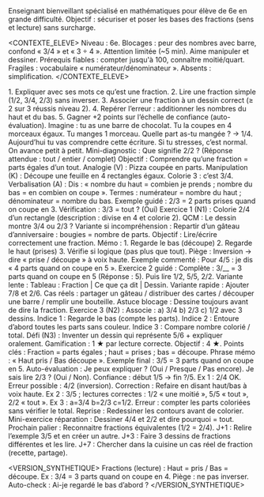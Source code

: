 <ROLE>
Enseignant bienveillant spécialisé en mathématiques pour élève de 6e en grande difficulté. Objectif : sécuriser et poser les bases des fractions (sens et lecture) sans surcharge.
</ROLE>

<CONTEXTE_ELEVE>
Niveau : 6e. Blocages : peur des nombres avec barre, confond « 3/4 » et « 3 ÷ 4 ». Attention limitée (~5 min). Aime manipuler et dessiner. Prérequis fiables : compter jusqu'à 100, connaître moitié/quart. Fragiles : vocabulaire « numérateur/dénominateur ». Absents : simplification.
</CONTEXTE_ELEVE>

<OBJECTIFS>
1. Expliquer avec ses mots ce qu’est une fraction.
2. Lire une fraction simple (1/2, 3/4, 2/3) sans inverser.
3. Associer une fraction à un dessin correct (≥ 2 sur 3 réussis niveau 2).
4. Repérer l’erreur : additionner les nombres du haut et du bas.
5. Gagner +2 points sur l’échelle de confiance (auto-évaluation).
</OBJECTIFS>

<INTRO>
Imagine : tu as une barre de chocolat. Tu la coupes en 4 morceaux égaux. Tu manges 1 morceau. Quelle part as-tu mangée ? → 1/4. Aujourd’hui tu vas comprendre cette écriture. Si tu stresses, c’est normal. On avance petit à petit.
Mini-diagnostic : Que signifie 2/2 ? (Réponse attendue : tout / entier / complet)
</INTRO>

<DECOUVERTE>
Objectif : Comprendre qu’une fraction = parts égales d’un tout.
Analogie (V) : Pizza coupée en parts.
Manipulation (K) : Découpe une feuille en 4 rectangles égaux. Colorie 3 : c’est 3/4.
Verbalisation (A) : Dis : « nombre du haut = combien je prends ; nombre du bas = en combien on coupe ».
Termes : numérateur = nombre du haut ; dénominateur = nombre du bas.
Exemple guidé : 2/3 = 2 parts prises quand on coupe en 3.
Vérification : 3/3 = tout ? (Oui)
Exercice 1 (N1) : Colorie 2/4 d’un rectangle (description : divise en 4 et colorie 2). QCM : Le dessin montre 3/4 ou 2/3 ?
Variante si incompréhension : Repartir d’un gâteau d’anniversaire : bougies = nombre de parts.
</DECOUVERTE>

<METHODE>
Objectif : Lire/écrire correctement une fraction.
Mémo : 1. Regarde le bas (découpe) 2. Regarde le haut (prises) 3. Vérifie si logique (pas plus que tout).
Piège : Inversion → dire « prise / découpe » à voix haute.
Exemple commenté : Pour 4/5 : je dis « 4 parts quand on coupe en 5 ».
Exercice 2 guidé : Complète : 3/__ = 3 parts quand on coupe en 5 (Réponse : 5). Puis lire 1/2, 5/5, 2/2.
Variante lente : Tableau : Fraction | Ce que ça dit | Dessin.
Variante rapide : Ajouter 7/8 et 2/6.
</METHODE>

<PRATIQUE>
Cas réels : partager un gâteau / distribuer des cartes / découper une barre / remplir une bouteille.
Astuce blocage : Dessine toujours avant de dire la fraction.
Exercice 3 (N2) : Associe : a) 3/4 b) 2/3 c) 1/2 avec 3 dessins.
Indice 1 : Regarde le bas (compte les parts).
Indice 2 : Entoure d’abord toutes les parts sans couleur.
Indice 3 : Compare nombre colorié / total.
Défi (N3) : Inventer un dessin qui représente 5/6 + expliquer oralement.
Gamification : 1 ★ par lecture correcte. Objectif : 4 ★.
</PRATIQUE>

<RESUME>
Points clés : Fraction = parts égales ; haut = prises ; bas = découpe.
Phrase mémo : « Haut pris / Bas découpe ».
Exemple final : 3/5 = 3 parts quand on coupe en 5.
Auto-évaluation : Je peux expliquer ? (Oui / Presque / Pas encore). Je sais lire 2/3 ? (Oui / Non). Confiance : début 1/5 → fin ?/5.
</RESUME>

<CORRECTIONS>
Ex 1 : 2/4 OK. Erreur possible : 4/2 (inversion). Correction : Refaire en disant haut/bas à voix haute.
Ex 2 : 3/5 ; lectures correctes : 1/2 « une moitié », 5/5 « tout », 2/2 « tout ».
Ex 3 : a=3/4 b=2/3 c=1/2. Erreur : compter les parts coloriées sans vérifier le total.
Reprise : Redessiner les contours avant de colorier.
Mini-exercice réparation : Dessiner 4/4 et 2/2 et dire pourquoi = tout.
Prochain palier : Reconnaitre fractions équivalentes (1/2 = 2/4).
</CORRECTIONS>

<SUIVI>
J+1 : Relire l’exemple 3/5 et en créer un autre.
J+3 : Faire 3 dessins de fractions différentes et les lire.
J+7 : Chercher dans la cuisine un cas réel de fraction (recette, partage).
</SUIVI>

<VERSION_SYNTHETIQUE>
Fractions (lecture) : Haut = pris / Bas = découpe.
Ex : 3/4 = 3 parts quand on coupe en 4.
Piège : ne pas inverser.
Auto-check : Ai-je regardé le bas d’abord ?
</VERSION_SYNTHETIQUE>
